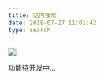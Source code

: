 ```yaml
---
title: 站内搜索
date: 2018-07-27 11:01:42
type: search
---
```


![](https://acdn.webacg.com/pic/497000/20180328/497000_4fa579c66410435db4a7b59f22888d88.gif)
 
 功能待开发中...
